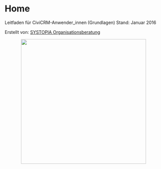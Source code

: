 # Home

Leitfaden für CiviCRM-Anwender_innen (Grundlagen)
Stand: Januar 2016

Erstellt von:
[SYSTOPIA Organisationsberatung](http://www.systopia.de)

<div style="text-align:center"><img src="../img/Systopia_adreße_telefonnummer.jpg" width="400" height="400"/>

